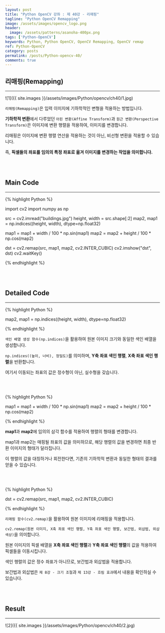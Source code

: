 ```yaml
---
layout: post
title: "Python OpenCV 강좌 : 제 40강 - 리매핑"
tagline: "Python OpenCV Remapping"
image: /assets/images/opencv_logo.png
header:
  image: /assets/patterns/asanoha-400px.png
tags: ['Python-OpenCV']
keywords: Python, Python OpenCV, OpenCV Remapping, OpenCV remap
ref: Python-OpenCV
category: posts
permalink: /posts/Python-opencv-40/
comments: true
---
```


## 리매핑(Remapping) ##
----------

![1]({{ site.images }}/assets/images/Python/opencv/ch40/1.jpg)

`리매핑(Remapping)`은 입력 이미지에 기하학적인 변형을 적용하는 방법입니다.

**기하학적 변환**에서 다루었던 `아핀 변환(Affine Transform)`과 `원근 변환(Perspective Transform)`은 이미지에 변환 행렬을 적용하여, 이미지를 변경합니다.

리매핑은 이미지에 변환 행렬 연산을 적용하는 것이 아닌, 비선형 변환을 적용할 수 있습니다.

즉, **픽셀들의 좌표를 임의의 특정 좌표로 옮겨 이미지를 변경하는 작업을 의미합니다.**

<br>
<br>

## Main Code ##
----------

{% highlight Python %}

import cv2
import numpy as np

src = cv2.imread("buildings.jpg")
height, width = src.shape[:2]
map2, map1 = np.indices((height, width), dtype=np.float32)

map1 = map1 + width / 100 * np.sin(map1)
map2 = map2 + height / 100 * np.cos(map2)

dst = cv2.remap(src, map1, map2, cv2.INTER_CUBIC)
cv2.imshow("dst", dst)
cv2.waitKey()

{% endhighlight %}

<br>
<br>

## Detailed Code ##
----------

{% highlight Python %}

map2, map1 = np.indices((height, width), dtype=np.float32)

{% endhighlight %}

`색인 배열 생성 함수(np.indices)`을 활용하여 원본 이미지 크기와 동일한 색인 배열을 생성합니다.

`np.indices((높이, 너비), 정밀도)`를 의미하며, **Y축 좌표 색인 행렬**, **X축 좌표 색인 행렬**을 반환합니다.

여기서 이동되는 좌표의 값은 정수형이 아닌, 실수형을 갖습니다.

<br>
<br>

{% highlight Python %}

map1 = map1 + width / 100 * np.sin(map1)
map2 = map2 + height / 100 * np.cos(map2)

{% endhighlight %}

**map1**과 **map2**에 임의의 삼각 함수를 적용하여 행렬의 형태를 변경합니다.

map1과 map2는 매핑될 좌표의 값을 의미하므로, 해당 행렬의 값을 변경하면 최종 반환 이미지의 형태가 달라집니다.

이 행렬의 값을 대칭하거나 회전한다면, 기존의 기하학적 변환과 동일한 형태의 결과를 얻을 수 있습니다.

<br>
<br>

{% highlight Python %}

dst = cv2.remap(src, map1, map2, cv2.INTER_CUBIC)

{% endhighlight %}

`리매핑 함수(cv2.remap)`을 활용하여 원본 이미지에 리매핑을 적용합니다.

`cv2.remap(원본 이미지, X축 좌표 색인 행렬, Y축 좌표 색인 행렬, 보간법, 외삽법, 외삽 색상)`을 의미합니다.

원본 이미지의 픽셀 배열을 **X축 좌표 색인 행렬**과 **Y축 좌표 색인 행렬**의 값을 적용하여 픽셀들을 이동시킵니다.

색인 행렬의 값은 정수 좌표가 아니므로, 보간법과 외삽법을 적용합니다.

보간법과 외삽법은 `제 8강 - 크기 조절`과 `제 13강 - 흐림 효과`에서 내용을 확인하실 수 있습니다.

<br>
<br>

## Result ##
----------

![2]({{ site.images }}/assets/images/Python/opencv/ch40/2.jpg)